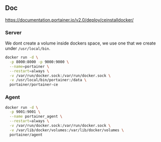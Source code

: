 

## Doc

https://documentation.portainer.io/v2.0/deploy/ceinstalldocker/

### Server
We dont create a volume inside dockers space, we use one that we create under `/usr/local/bin`.
```bash
docker run -d \
  -p 8000:8000 -p 9000:9000 \
  --name=portainer \
  --restart=always \
  -v /var/run/docker.sock:/var/run/docker.sock \
  -v /usr/local/bin/portainer:/data \
  portainer/portainer-ce
```
### Agent
```bash
docker run -d \
  -p 9001:9001 \
  --name portainer_agent \
  --restart=always \
  -v /var/run/docker.sock:/var/run/docker.sock \
  -v /var/lib/docker/volumes:/var/lib/docker/volumes \
  portainer/agent
```
